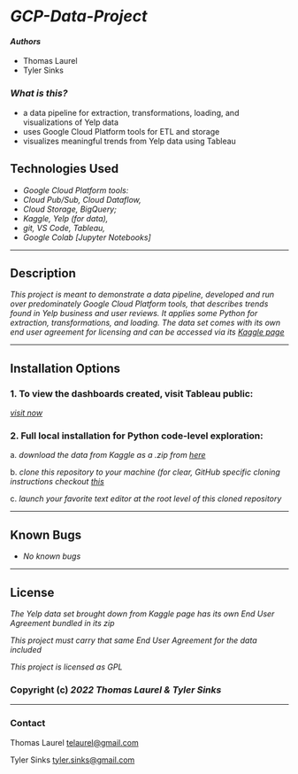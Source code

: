 # _GCP-Data-Project_

#### _Authors_
* Thomas Laurel
* Tyler Sinks

### _What is this?_
* a data pipeline for extraction, transformations, loading, and visualizations of Yelp data
* uses Google Cloud Platform tools for ETL and storage
* visualizes meaningful trends from Yelp data using Tableau

## Technologies Used

* _Google Cloud Platform tools:_
* _Cloud Pub/Sub, Cloud Dataflow,_
* _Cloud Storage, BigQuery;_
* _Kaggle, Yelp (for data),_
* _git, VS Code, Tableau,_
* _Google Colab [Jupyter Notebooks]_

________________________________________________________________________

## Description

_This project is meant to demonstrate a data pipeline, developed and run over predominately Google Cloud Platform tools, that describes trends found in Yelp business and user reviews. It applies some Python for extraction, transformations, and loading. The data set comes with its own end user agreement for licensing and can be accessed via its [Kaggle page](https://www.kaggle.com/datasets/yelp-dataset/yelp-dataset "Kaggle page")_

________________________________________________________________________


## Installation Options

### 1. To view the dashboards created, visit Tableau public:
  _[visit now](https://www.tableau.com/)_

### 2. Full local installation for Python code-level exploration:
a. _download the data from Kaggle as a .zip from [here](https://www.kaggle.com/datasets/yelp-dataset/yelp-dataset "Yelp page on Kaggle")_

b. _clone this repository to your machine (for clear, GitHub specific cloning instructions checkout [this](https://docs.github.com/en/repositories/creating-and-managing-repositories/cloning-a-repository#cloning-a-repository)_

c. _launch your favorite text editor at the root level of this cloned repository_

________________________________________________________________________


## Known Bugs

* _No known bugs_

________________________________________________________________________


## License

_The Yelp data set brought down from Kaggle page has its own End User Agreement bundled in its zip_

_This project must carry that same End User Agreement for the data included_

_This project is licensed as GPL_

### Copyright (c) _2022_ _Thomas Laurel & Tyler Sinks_

________________________________________________________________________

### Contact
Thomas Laurel <telaurel@gmail.com>

Tyler Sinks <tyler.sinks@gmail.com>